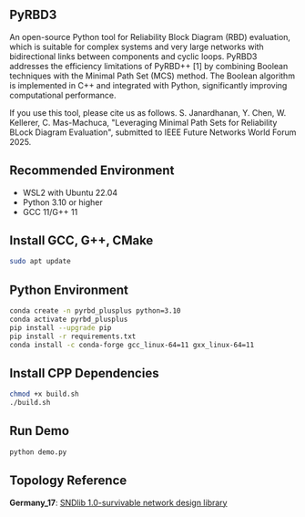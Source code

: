 ## PyRBD3

An open-source Python tool for Reliability Block Diagram (RBD) evaluation, which is suitable for complex systems and very large networks with bidirectional links between components and cyclic loops. PyRBD3 addresses the efficiency limitations of PyRBD++ [1] by combining Boolean techniques with the Minimal Path Set (MCS) method. The Boolean algorithm is implemented in C++ and integrated with Python, significantly improving computational performance.

If you use this tool, please cite us as follows. S. Janardhanan, Y. Chen, W. Kellerer, C. Mas-Machuca, "Leveraging Minimal Path Sets for Reliability BLock Diagram Evaluation", submitted to IEEE Future Networks World Forum 2025. 

## Recommended Environment

- WSL2 with Ubuntu 22.04
- Python 3.10 or higher
- GCC 11/G++ 11

## Install GCC, G++, CMake

```bash
sudo apt update
```

## Python Environment

```bash
conda create -n pyrbd_plusplus python=3.10
conda activate pyrbd_plusplus
pip install --upgrade pip
pip install -r requirements.txt
conda install -c conda-forge gcc_linux-64=11 gxx_linux-64=11

```

## Install CPP Dependencies

```bash
chmod +x build.sh
./build.sh
```

## Run Demo

```bash
python demo.py
``` 

## Topology Reference
**Germany_17**: [SNDlib 1.0-survivable network design library](https://sndlib.put.poznan.pl/home.action)
